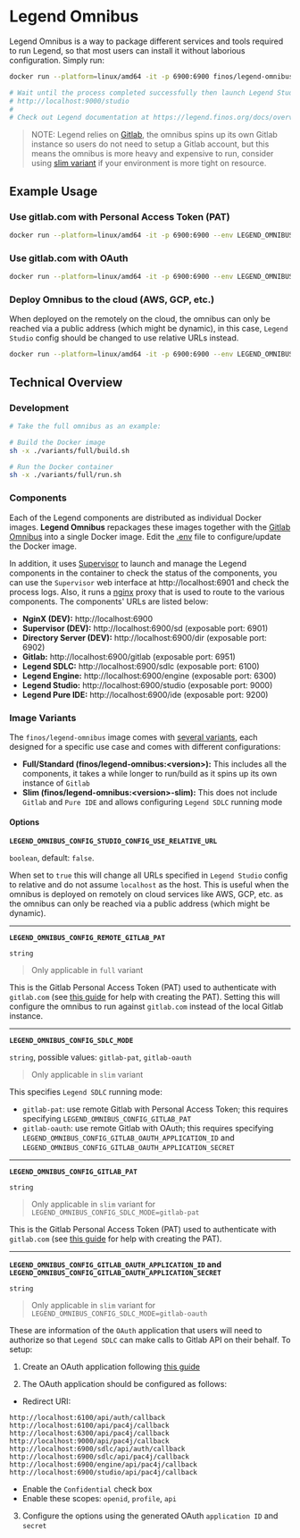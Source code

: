 # Legend Omnibus

Legend Omnibus is a way to package different services and tools required to run Legend, so that most users can install it without laborious configuration. Simply run:

```sh
docker run --platform=linux/amd64 -it -p 6900:6900 finos/legend-omnibus:latest

# Wait until the process completed successfully then launch Legend Studio at:
# http://localhost:9000/studio
#
# Check out Legend documentation at https://legend.finos.org/docs/overview/legend-overview
```

> NOTE: Legend relies on [Gitlab](https://about.gitlab.com/), the omnibus spins up its own Gitlab instance so users do not need to setup a Gitlab account, but this means the omnibus is more heavy and expensive to run, consider using [slim variant](#image-variants) if your environment is more tight on resource.

## Example Usage

### Use gitlab.com with Personal Access Token (PAT)

```sh
docker run --platform=linux/amd64 -it -p 6900:6900 --env LEGEND_OMNIBUS_CONFIG_SDLC_MODE="gitlab-pat" --env LEGEND_OMNIBUS_CONFIG_GITLAB_PAT="<your personal access token>" finos/legend-omnibus:latest-slim
```

### Use gitlab.com with OAuth

```sh
docker run --platform=linux/amd64 -it -p 6900:6900 --env LEGEND_OMNIBUS_CONFIG_SDLC_MODE="gitlab-oauth" --env LEGEND_OMNIBUS_CONFIG_GITLAB_OAUTH_APPLICATION_ID="<your OAuth app ID>" --env LEGEND_OMNIBUS_CONFIG_GITLAB_OAUTH_APPLICATION_SECRET="<your OAuth app secret>" finos/legend-omnibus:latest-slim
```

### Deploy Omnibus to the cloud (AWS, GCP, etc.)

When deployed on the remotely on the cloud, the omnibus can only be reached via a public address (which might be dynamic), in this case, `Legend Studio` config should be changed to use relative URLs instead.

```sh
docker run --platform=linux/amd64 -it -p 6900:6900 --env LEGEND_OMNIBUS_CONFIG_STUDIO_CONFIG_USE_RELATIVE_URL=true finos/legend-omnibus:latest
```

## Technical Overview

### Development

```sh
# Take the full omnibus as an example:

# Build the Docker image
sh -x ./variants/full/build.sh

# Run the Docker container
sh -x ./variants/full/run.sh
```

### Components

Each of the Legend components are distributed as individual Docker images. **Legend Omnibus** repackages these images together with the [Gitlab Omnibus](https://docs.gitlab.com/omnibus/) into a single Docker image. Edit the [.env](./.env) file to configure/update the Docker image.

In addition, it uses [Supervisor](http://supervisord.org/) to launch and manage the Legend components in the container to check the status of the components, you can use the `Supervisor` web interface at http://localhost:6901 and check the process logs. Also, it runs a [nginx](https://www.nginx.com/) proxy that is used to route to the various components. The components' URLs are listed below:

- **NginX (DEV):** http://localhost:6900
- **Supervisor (DEV):** http://localhost:6900/sd (exposable port: 6901)
- **Directory Server (DEV):** http://localhost:6900/dir (exposable port: 6902)
- **Gitlab:** http://localhost:6900/gitlab (exposable port: 6951)
- **Legend SDLC:** http://localhost:6900/sdlc (exposable port: 6100)
- **Legend Engine:** http://localhost:6900/engine (exposable port: 6300)
- **Legend Studio:** http://localhost:6900/studio (exposable port: 9000)
- **Legend Pure IDE:** http://localhost:6900/ide (exposable port: 9200)

### Image Variants

The `finos/legend-omnibus` image comes with [several variants](https://github.com/finos/legend/tree/master/installers/omnibus/variants), each designed for a specific use case and comes with different configurations:

- **Full/Standard (finos/legend-omnibus:\<version\>):** This includes all the components, it takes a while longer to run/build as it spins up its own instance of `Gitlab`
- **Slim (finos/legend-omnibus:\<version\>-slim):** This does not include `Gitlab` and `Pure IDE` and allows configuring `Legend SDLC` running mode

#### Options

**`LEGEND_OMNIBUS_CONFIG_STUDIO_CONFIG_USE_RELATIVE_URL`**

`boolean`, default: `false`.

When set to `true` this will change all URLs specified in `Legend Studio` config to relative and do not assume `localhost` as the host. This is useful when the omnibus is deployed on remotely on cloud services like AWS, GCP, etc. as the omnibus can only be reached via a public address (which might be dynamic).

---

**`LEGEND_OMNIBUS_CONFIG_REMOTE_GITLAB_PAT`**

`string`

> Only applicable in `full` variant

This is the Gitlab Personal Access Token (PAT) used to authenticate with `gitlab.com` (see [this guide](https://docs.gitlab.com/ee/user/profile/personal_access_tokens.html) for help with creating the PAT). Setting this will configure the omnibus to run against `gitlab.com` instead of the local Gitlab instance.

---

**`LEGEND_OMNIBUS_CONFIG_SDLC_MODE`**

`string`, possible values: `gitlab-pat`, `gitlab-oauth`

> Only applicable in `slim` variant

This specifies `Legend SDLC` running mode:

- `gitlab-pat`: use remote Gitlab with Personal Access Token; this requires specifying `LEGEND_OMNIBUS_CONFIG_GITLAB_PAT`
- `gitlab-oauth`: use remote Gitlab with OAuth; this requires specifying `LEGEND_OMNIBUS_CONFIG_GITLAB_OAUTH_APPLICATION_ID` and `LEGEND_OMNIBUS_CONFIG_GITLAB_OAUTH_APPLICATION_SECRET`

---

**`LEGEND_OMNIBUS_CONFIG_GITLAB_PAT`**

`string`

> Only applicable in `slim` variant for `LEGEND_OMNIBUS_CONFIG_SDLC_MODE=gitlab-pat`

This is the Gitlab Personal Access Token (PAT) used to authenticate with `gitlab.com` (see [this guide](https://docs.gitlab.com/ee/user/profile/personal_access_tokens.html) for help with creating the PAT).

---

**`LEGEND_OMNIBUS_CONFIG_GITLAB_OAUTH_APPLICATION_ID` and `LEGEND_OMNIBUS_CONFIG_GITLAB_OAUTH_APPLICATION_SECRET`**

`string`

> Only applicable in `slim` variant for `LEGEND_OMNIBUS_CONFIG_SDLC_MODE=gitlab-oauth`

These are information of the `OAuth` application that users will need to authorize so that `Legend SDLC` can make calls to Gitlab API on their behalf. To setup:

1. Create an OAuth application following [this guide](https://docs.gitlab.com/ee/integration/oauth_provider.html)

2. The OAuth application should be configured as follows:

- Redirect URI:

```
http://localhost:6100/api/auth/callback
http://localhost:6100/api/pac4j/callback
http://localhost:6300/api/pac4j/callback
http://localhost:9000/api/pac4j/callback
http://localhost:6900/sdlc/api/auth/callback
http://localhost:6900/sdlc/api/pac4j/callback
http://localhost:6900/engine/api/pac4j/callback
http://localhost:6900/studio/api/pac4j/callback
```

- Enable the `Confidential` check box
- Enable these scopes: `openid`, `profile`, `api`

3. Configure the options using the generated OAuth `application ID` and `secret`
